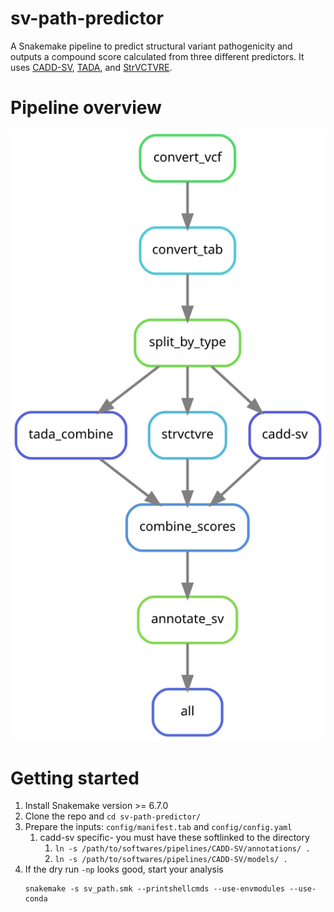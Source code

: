 # sv-path-predictor
A Snakemake pipeline to predict structural variant pathogenicity and outputs a compound score calculated from three different predictors. It uses [CADD-SV](https://github.com/kircherlab/CADD-SV), [TADA](https://github.com/jakob-he/TADA), and [StrVCTVRE](https://github.com/andrewSharo/StrVCTVRE/).

# Pipeline overview
![pipeline vector](https://github.com/EichlerLab/sv-path-predictor/blob/main/workflow.svg)

# Getting started
1. Install Snakemake version >= 6.7.0
2. Clone the repo and `cd sv-path-predictor/`
3. Prepare the inputs: `config/manifest.tab` and `config/config.yaml`
   1. cadd-sv specific- you must have these softlinked to the directory
      1. ``ln -s /path/to/softwares/pipelines/CADD-SV/annotations/ .``
      2. ``ln -s /path/to/softwares/pipelines/CADD-SV/models/ .``
4. If the dry run `-np` looks good, start your analysis
    ```console
    snakemake -s sv_path.smk --printshellcmds --use-envmodules --use-conda
    ```
